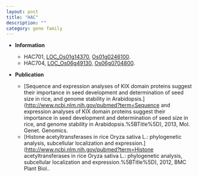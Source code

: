 ```yaml
---
layout: post
title: "HAC"
description: ""
category: gene family
---
```


* **Information**  
    + HAC701, [LOC_Os01g14370](http://rice.uga.edu/cgi-bin/ORF_infopage.cgi?orf=LOC_Os01g14370), [Os01g0246100](http://rapdb.dna.affrc.go.jp/viewer/gbrowse_details/irgsp1?name=Os01g0246100).
    + HAC704, [LOC_Os06g49130](http://rice.uga.edu/cgi-bin/ORF_infopage.cgi?orf=LOC_Os06g49130), [Os06g0704800](http://rapdb.dna.affrc.go.jp/viewer/gbrowse_details/irgsp1?name=Os06g0704800).

* **Publication**  
    + [Sequence and expression analyses of KIX domain proteins suggest their importance in seed development and determination of seed size in rice, and genome stability in Arabidopsis.](http://www.ncbi.nlm.nih.gov/pubmed?term=Sequence and expression analyses of KIX domain proteins suggest their importance in seed development and determination of seed size in rice, and genome stability in Arabidopsis.%5BTitle%5D), 2013, Mol. Genet. Genomics.
    + [Histone acetyltransferases in rice Oryza sativa L.: phylogenetic analysis, subcellular localization and expression.](http://www.ncbi.nlm.nih.gov/pubmed?term=Histone acetyltransferases in rice Oryza sativa L.: phylogenetic analysis, subcellular localization and expression.%5BTitle%5D), 2012, BMC Plant Biol..


